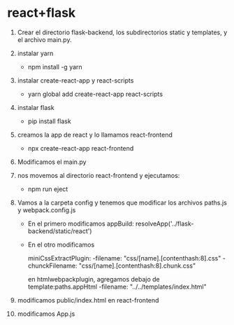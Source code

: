 # react+flask

1. Crear el directorio flask-backend, los subdirectorios static y templates, y el archivo main.py.

2. instalar yarn

   - npm install -g yarn

3. instalar create-react-app y react-scripts

   - yarn global add create-react-app react-scripts

4. instalar flask

   - pip install flask

5. creamos la app de react y lo llamamos react-frontend

   - npx create-react-app react-frontend

6. Modificamos el main.py

7. nos movemos al directorio react-frontend y ejecutamos:

   - npm run eject

8. Vamos a la carpeta config y tenemos que modificar los archivos paths.js y webpack.config.js

   - En el primero modificamos appBuild: resolveApp('../flask-backend/static/react')
   - En el otro modificamos

     miniCssExtractPlugin:
     -filename: "css/[name].[contenthash:8].css"
     -chunckFilename: "css/[name].[contenthash:8].chunk.css"

     en htmlwebpackplugin, agregamos debajo de template:paths.appHtml
     -filename: "../../templates/index.html"

9. modificamos public/index.html en react-frontend

10. modificamos App.js
